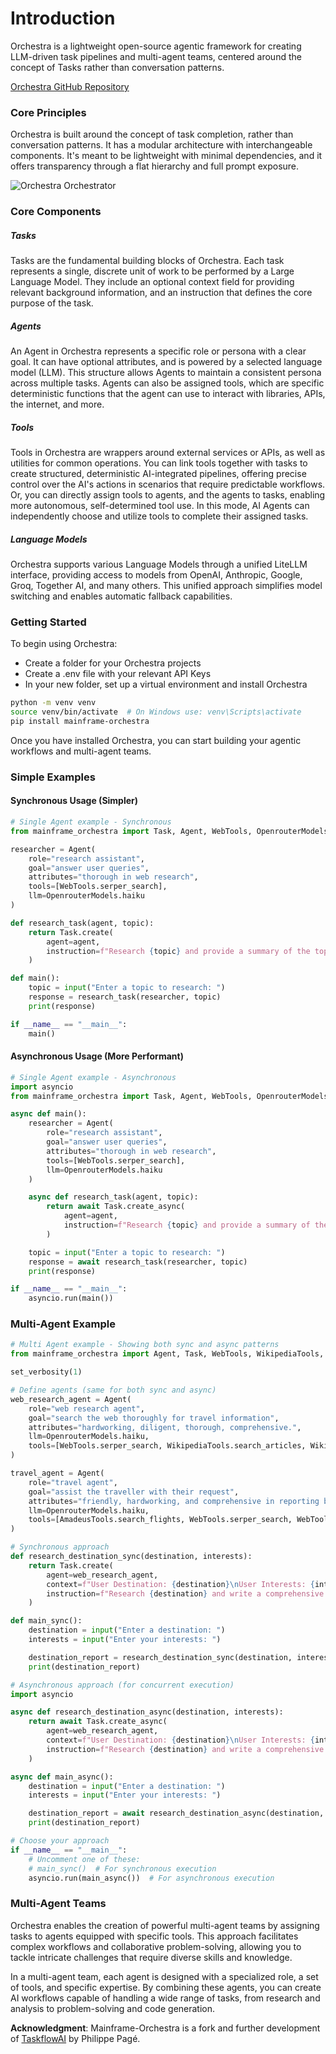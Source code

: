 
# Introduction

Orchestra is a lightweight open-source agentic framework for creating LLM-driven task pipelines and multi-agent teams, centered around the concept of Tasks rather than conversation patterns.

[Orchestra GitHub Repository](https://github.com/mainframecomputer/orchestra)

### Core Principles

Orchestra is built around the concept of task completion, rather than conversation patterns. It has a modular architecture with interchangeable components. It's meant to be lightweight with minimal dependencies, and it offers transparency through a flat hierarchy and full prompt exposure.

![Orchestra Orchestrator](https://utfs.io/f/lKo6VaP8kaqVeFkvKtdZGxnUaslhq80BRH2VtP5O6oNbFvjw)

### Core Components

##### Tasks

Tasks are the fundamental building blocks of Orchestra. Each task represents a single, discrete unit of work to be performed by a Large Language Model. They include an optional context field for providing relevant background information, and an instruction that defines the core purpose of the task.

##### Agents

An Agent in Orchestra represents a specific role or persona with a clear goal. It can have optional attributes, and is powered by a selected language model (LLM). This structure allows Agents to maintain a consistent persona across multiple tasks. Agents can also be assigned tools, which are specific deterministic functions that the agent can use to interact with libraries, APIs, the internet, and more.

##### Tools

Tools in Orchestra are wrappers around external services or APIs, as well as utilities for common operations. You can link tools together with tasks to create structured, deterministic AI-integrated pipelines, offering precise control over the AI's actions in scenarios that require predictable workflows. Or, you can directly assign tools to agents, and the agents to tasks, enabling more autonomous, self-determined tool use. In this mode, AI Agents can independently choose and utilize tools to complete their assigned tasks.

##### Language Models

Orchestra supports various Language Models through a unified LiteLLM interface, providing access to models from OpenAI, Anthropic, Google, Groq, Together AI, and many others. This unified approach simplifies model switching and enables automatic fallback capabilities.

### Getting Started

To begin using Orchestra:

- Create a folder for your Orchestra projects
- Create a .env file with your relevant API Keys
- In your new folder, set up a virtual environment and install Orchestra

```bash
python -m venv venv
source venv/bin/activate  # On Windows use: venv\Scripts\activate
pip install mainframe-orchestra
```

Once you have installed Orchestra, you can start building your agentic workflows and multi-agent teams.

### Simple Examples

#### Synchronous Usage (Simpler)
```python
# Single Agent example - Synchronous
from mainframe_orchestra import Task, Agent, WebTools, OpenrouterModels

researcher = Agent(
    role="research assistant",
    goal="answer user queries",
    attributes="thorough in web research",
    tools=[WebTools.serper_search],
    llm=OpenrouterModels.haiku
)

def research_task(agent, topic):
    return Task.create(
        agent=agent,
        instruction=f"Research {topic} and provide a summary of the top 3 results."
    )

def main():
    topic = input("Enter a topic to research: ")
    response = research_task(researcher, topic)
    print(response)

if __name__ == "__main__":
    main()
```

#### Asynchronous Usage (More Performant)
```python
# Single Agent example - Asynchronous
import asyncio
from mainframe_orchestra import Task, Agent, WebTools, OpenrouterModels

async def main():
    researcher = Agent(
        role="research assistant",
        goal="answer user queries",
        attributes="thorough in web research",
        tools=[WebTools.serper_search],
        llm=OpenrouterModels.haiku
    )

    async def research_task(agent, topic):
        return await Task.create_async(
            agent=agent,
            instruction=f"Research {topic} and provide a summary of the top 3 results."
        )

    topic = input("Enter a topic to research: ")
    response = await research_task(researcher, topic)
    print(response)

if __name__ == "__main__":
    asyncio.run(main())
```

### Multi-Agent Example

```python
# Multi Agent example - Showing both sync and async patterns
from mainframe_orchestra import Agent, Task, WebTools, WikipediaTools, AmadeusTools, OpenrouterModels, set_verbosity

set_verbosity(1)

# Define agents (same for both sync and async)
web_research_agent = Agent(
    role="web research agent",
    goal="search the web thoroughly for travel information",
    attributes="hardworking, diligent, thorough, comprehensive.",
    llm=OpenrouterModels.haiku,
    tools=[WebTools.serper_search, WikipediaTools.search_articles, WikipediaTools.search_images]
)

travel_agent = Agent(
    role="travel agent",
    goal="assist the traveller with their request",
    attributes="friendly, hardworking, and comprehensive in reporting back to users",
    llm=OpenrouterModels.haiku,
    tools=[AmadeusTools.search_flights, WebTools.serper_search, WebTools.get_weather_data]
)

# Synchronous approach
def research_destination_sync(destination, interests):
    return Task.create(
        agent=web_research_agent,
        context=f"User Destination: {destination}\nUser Interests: {interests}",
        instruction=f"Research {destination} and write a comprehensive report with images embedded in markdown."
    )

def main_sync():
    destination = input("Enter a destination: ")
    interests = input("Enter your interests: ")

    destination_report = research_destination_sync(destination, interests)
    print(destination_report)

# Asynchronous approach (for concurrent execution)
import asyncio

async def research_destination_async(destination, interests):
    return await Task.create_async(
        agent=web_research_agent,
        context=f"User Destination: {destination}\nUser Interests: {interests}",
        instruction=f"Research {destination} and write a comprehensive report with images embedded in markdown."
    )

async def main_async():
    destination = input("Enter a destination: ")
    interests = input("Enter your interests: ")

    destination_report = await research_destination_async(destination, interests)
    print(destination_report)

# Choose your approach
if __name__ == "__main__":
    # Uncomment one of these:
    # main_sync()  # For synchronous execution
    asyncio.run(main_async())  # For asynchronous execution
```

### Multi-Agent Teams

Orchestra enables the creation of powerful multi-agent teams by assigning tasks to agents equipped with specific tools. This approach facilitates complex workflows and collaborative problem-solving, allowing you to tackle intricate challenges that require diverse skills and knowledge.

In a multi-agent team, each agent is designed with a specialized role, a set of tools, and specific expertise. By combining these agents, you can create AI workflows capable of handling a wide range of tasks, from research and analysis to problem-solving and code generation.

**Acknowledgment**: Mainframe-Orchestra is a fork and further development of [TaskflowAI](https://github.com/philippe-page/taskflowai) by Philippe Pagé.
